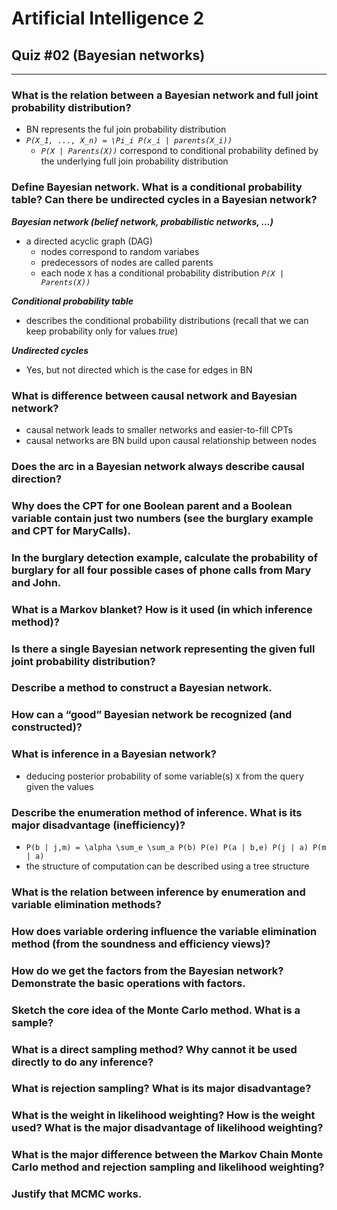 # Artificial Intelligence 2
## Quiz #02 (Bayesian networks)
___
### What is the relation between a Bayesian network and full joint probability distribution?
  - BN represents the ful join probability distribution
  - *`P(X_1, ..., X_n) = \Pi_i P(x_i | parents(X_i))`*
    - *`P(X | Parents(X))`* correspond to conditional probability defined by the underlying full join probability distribution

### Define Bayesian network. What is a conditional probability table? Can there be undirected cycles in a Bayesian network?
***Bayesian network (belief network, probabilistic networks, ...)***
  - a directed acyclic graph (DAG)
    - nodes correspond to random variabes
    - predecessors of nodes are called parents
    - each node `X` has a conditional probability distribution *`P(X | Parents(X))`*
 
***Conditional probability table***
  - describes the conditional probability distributions (recall that we can keep probability only for values *true*)

***Undirected cycles***
  - Yes, but not directed which is the case for edges in BN

### What is difference between causal network and Bayesian network?
  - causal network leads to smaller networks and easier-to-fill CPTs
  - causal networks are BN build upon causal relationship between nodes

### Does the arc in a Bayesian network always describe causal direction?

### Why does the CPT for one Boolean parent and a Boolean variable contain just two numbers (see the burglary example and CPT for MaryCalls).

### In the burglary detection example, calculate the probability of burglary for all four possible cases of phone calls from Mary and John.

### What is a Markov blanket? How is it used (in which inference method)?

### Is there a single Bayesian network representing the given full joint probability distribution?

### Describe a method to construct a Bayesian network.

### How can a “good” Bayesian network be recognized (and constructed)?

### What is inference in a Bayesian network?
  - deducing posterior probability of some variable(s) `X` from the query given the values 

### Describe the enumeration method of inference. What is its major disadvantage (inefficiency)?
  - `P(b | j,m) = \alpha \sum_e \sum_a P(b) P(e) P(a | b,e) P(j | a) P(m | a)`
  - the structure of computation can be described using a tree structure

### What is the relation between inference by enumeration and variable elimination methods?

### How does variable ordering influence the variable elimination method (from the soundness and efficiency views)?

### How do we get the factors from the Bayesian network? Demonstrate the basic operations with factors.

### Sketch the core idea of the Monte Carlo method. What is a sample?

### What is a direct sampling method? Why cannot it be used directly to do any inference?

### What is rejection sampling? What is its major disadvantage?

### What is the weight in likelihood weighting? How is the weight used? What is the major disadvantage of likelihood weighting?

### What is the major difference between the Markov Chain Monte Carlo method and rejection sampling and likelihood weighting?

### Justify that MCMC works.
